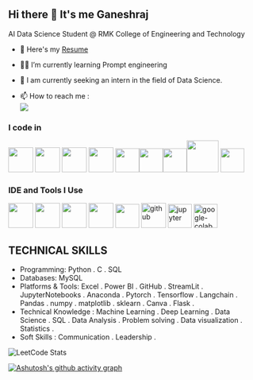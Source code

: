 ## Hi there 👋 It's me Ganeshraj

 
 AI Data Science Student @ RMK College of Engineering and Technology

- 🔭 Here's my [Resume](https://drive.google.com/file/d/1bBe543laTHKaa1XItIRO5FGRuF-8NRqp/view?usp=drive_link)                      

- 🙇‍♂️ I’m currently learning Prompt engineering
- 👯 I am currently seeking an intern in the field of Data Science.
- 📫 How to reach me :
<br /> [<img src="https://img.shields.io/badge/LinkedIn-0077B5?style=for-the-badge&logo=linkedin&logoColor=white" />](https://www.linkedin.com/in/ganesh-raj-9671371bb/)


### I code in 
<img height="50" width="50" src="https://img.icons8.com/color/48/000000/python.png" /> <img height="50" width="50" src="https://img.icons8.com/color/48/000000/c-programming.png" />  <img height="50" width="50" src="https://img.icons8.com/color/48/000000/tensorflow.png"/> <img height="50" width="50" src="https://img.icons8.com/color/48/000000/mysql-logo.png"/> <img width="48" height="48" src="https://img.icons8.com/fluency/48/pytorch.png"/><img width="48" height="48" src="https://img.icons8.com/color/48/pandas.png"/><img width="48" height="48" src="https://img.icons8.com/color/48/numpy.png"/><img width="64" height="64" src="https://img.icons8.com/nolan/64/flask.png"/> <img width="48" height="48" src="https://img.icons8.com/color/48/power-bi.png"/>




### IDE and Tools I Use
<img height="50" width="50" src="https://img.icons8.com/color/48/000000/visual-studio-code-2019.png"/> <img height="50" width="50" src="https://img.icons8.com/color/48/000000/pycharm.png"/> <img height="50" width="50" src="https://img.icons8.com/color/50/000000/git.png"/> <img height="50" width="50" src="https://img.icons8.com/dusk/64/000000/anaconda.png"/> 
<img width="48" height="48" src="https://img.icons8.com/color/48/power-bi.png"/>
<img width="50" height="50" src="https://img.icons8.com/ios-filled/50/github.png" alt="github"/>
<img width="48" height="48" src="https://img.icons8.com/fluency/48/jupyter.png" alt="jupyter"/>
<img width="48" height="48" src="https://img.icons8.com/color/48/google-colab.png" alt="google-colab"/>

## TECHNICAL SKILLS
- Programming: Python . C . SQL
- Databases: MySQL
- Platforms & Tools: Excel . Power BI . GitHub . StreamLit . JupyterNotebooks . Anaconda . Pytorch . Tensorflow . Langchain . Pandas . numpy . matplotlib . sklearn . Canva . Flask .
- Technical Knowledge : Machine Learning . Deep Learning . Data Science . SQL . Data Analysis . Problem solving . Data visualization . Statistics .
- Soft Skills : Communication . Leadership .



![LeetCode Stats](https://leetcard.jacoblin.cool/kpkagraj?theme=dark&font=Noto%20Nastaliq%20Urdu)

[![Ashutosh's github activity graph](https://github-readme-activity-graph.vercel.app/graph?username=ganeshraj-a&bg_color=ffcfe9&color=9e4c98&line=9e4c98&point=403d3d&area=true&hide_border=true)](https://github.com/ashutosh00710/github-readme-activity-graph)




